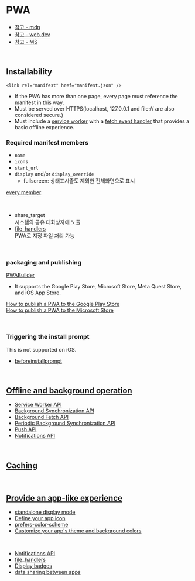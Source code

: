 # PWA

- [참고 - mdn](https://developer.mozilla.org/en-US/docs/Web/Progressive_web_apps)
- [참고 - web.dev](https://web.dev/articles/pwa-checklist?hl=ko)
- [참고 - MS](https://learn.microsoft.com/ko-kr/microsoft-edge/progressive-web-apps-chromium/how-to/best-practices)

<br />

## Installability

`<link rel="manifest" href="manifest.json" />`

- If the PWA has more than one page, every page must reference the manifest in this way.
- Must be served over HTTPS(localhost, 127.0.0.1 and file:// are also considered secure.)
- Must include a [service worker](https://developer.mozilla.org/en-US/docs/Web/API/Service_Worker_API) with a [fetch event handler](https://developer.mozilla.org/en-US/docs/Web/API/ServiceWorkerGlobalScope/fetch_event) that provides a basic offline experience.

### Required manifest members

- `name`
- `icons`
- `start_url`
- `display` and/or `display_override`
  - fullscreen: 상태표시줄도 제외한 전체화면으로 표시

[every member](https://developer.mozilla.org/en-US/docs/Web/Manifest)

<br />

- share_target\
  시스템의 공유 대화상자에 노출
- [file_handlers](https://developer.mozilla.org/en-US/docs/Web/Progressive_web_apps/How_to/Associate_files_with_your_PWA)\
  PWA로 지정 파일 처리 가능

<br />

### packaging and publishing

[PWABuilder](https://docs.pwabuilder.com/#/builder/quick-start)

- It supports the Google Play Store, Microsoft Store, Meta Quest Store, and iOS App Store.

[How to publish a PWA to the Google Play Store](https://chromeos.dev/en/publish/pwa-in-play)\
[How to publish a PWA to the Microsoft Store](https://learn.microsoft.com/en-us/microsoft-edge/progressive-web-apps-chromium/how-to/microsoft-store)

<br />

### Triggering the install prompt

This is not supported on iOS.

- [beforeinstallprompt](https://developer.mozilla.org/en-US/docs/Web/API/Window/beforeinstallprompt_event)

<br />

## [Offline and background operation](https://developer.mozilla.org/en-US/docs/Web/Progressive_web_apps/Guides/Offline_and_background_operation)

- [Service Worker API](https://developer.mozilla.org/en-US/docs/Web/API/Service_Worker_API)
- [Background Synchronization API](https://developer.mozilla.org/en-US/docs/Web/API/Background_Synchronization_API)
- [Background Fetch API](https://developer.mozilla.org/en-US/docs/Web/API/Background_Fetch_API)
- [Periodic Background Synchronization API](https://developer.mozilla.org/en-US/docs/Web/API/Web_Periodic_Background_Synchronization_API)
- [Push API](https://developer.mozilla.org/en-US/docs/Web/API/Push_API)
- [Notifications API](https://developer.mozilla.org/en-US/docs/Web/API/Notifications_API)

<br />

## [Caching](https://developer.mozilla.org/en-US/docs/Web/Progressive_web_apps/Guides/Caching#cache_first_with_cache_refresh)

<br />

## [Provide an app-like experience](https://developer.mozilla.org/en-US/docs/Web/Progressive_web_apps/Guides/Best_practices#provide_an_app-like_experience)

- [standalone display mode](https://developer.mozilla.org/en-US/docs/Web/Progressive_web_apps/How_to/Create_a_standalone_app)
- [Define your app icon](https://developer.mozilla.org/en-US/docs/Web/Progressive_web_apps/How_to/Define_app_icons)
- [prefers-color-scheme](https://developer.mozilla.org/en-US/docs/Web/CSS/@media/prefers-color-scheme)
- [Customize your app's theme and background colors](https://developer.mozilla.org/en-US/docs/Web/Progressive_web_apps/How_to/Customize_your_app_colors)

<br />

- [Notifications API](https://developer.mozilla.org/en-US/docs/Web/API/Notifications_API)
- [file_handlers](https://developer.mozilla.org/en-US/docs/Web/Manifest/file_handlers)
- [Display badges](https://developer.mozilla.org/en-US/docs/Web/Progressive_web_apps/How_to/Display_badge_on_app_icon)
- [data sharing between apps](https://developer.mozilla.org/en-US/docs/Web/Progressive_web_apps/How_to/Share_data_between_apps)
